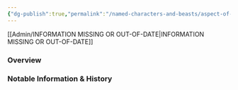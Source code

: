 ```yaml
---
{"dg-publish":true,"permalink":"/named-characters-and-beasts/aspect-of-ebis-daro/","tags":["NPC"],"updated":"2025-03-01T21:15:19.380+00:00"}
---
```


[[Admin/INFORMATION MISSING OR OUT-OF-DATE\|INFORMATION MISSING OR OUT-OF-DATE]]
### Overview


### Notable Information & History 
